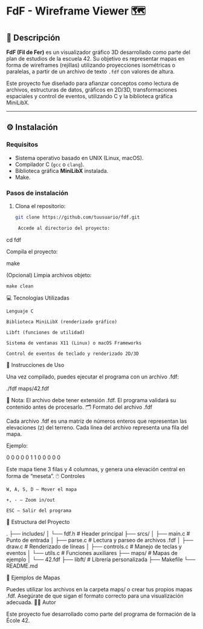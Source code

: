 # FdF - Wireframe Viewer 🗺️

## 🧠 Descripción

**FdF (Fil de Fer)** es un visualizador gráfico 3D desarrollado como parte del plan de estudios de la escuela 42. Su objetivo es representar mapas en forma de wireframes (rejillas) utilizando proyecciones isométricas o paralelas, a partir de un archivo de texto `.fdf` con valores de altura.

Este proyecto fue diseñado para afianzar conceptos como lectura de archivos, estructuras de datos, gráficos en 2D/3D, transformaciones espaciales y control de eventos, utilizando C y la biblioteca gráfica MiniLibX.

---

## ⚙️ Instalación

### Requisitos

- Sistema operativo basado en UNIX (Linux, macOS).
- Compilador C (`gcc` o `clang`).
- Biblioteca gráfica **MiniLibX** instalada.
- Make.

### Pasos de instalación

1. Clona el repositorio:
   ```bash
   git clone https://github.com/tuusuario/fdf.git

    Accede al directorio del proyecto:

cd fdf

Compila el proyecto:

make

(Opcional) Limpia archivos objeto:

    make clean

💻 Tecnologías Utilizadas

    Lenguaje C

    Biblioteca MiniLibX (renderizado gráfico)

    Libft (funciones de utilidad)

    Sistema de ventanas X11 (Linux) o macOS Frameworks

    Control de eventos de teclado y renderizado 2D/3D

🚀 Instrucciones de Uso

Una vez compilado, puedes ejecutar el programa con un archivo .fdf:

./fdf maps/42.fdf

🔺 Nota: El archivo debe tener extensión .fdf. El programa validará su contenido antes de procesarlo.
🗂️ Formato del archivo .fdf

Cada archivo .fdf es una matriz de números enteros que representan las elevaciones (z) del terreno. Cada línea del archivo representa una fila del mapa.

Ejemplo:

0 0 0 0
0 1 1 0
0 0 0 0

Este mapa tiene 3 filas y 4 columnas, y genera una elevación central en forma de “meseta”.
🖱️ Controles

    W, A, S, D – Mover el mapa

    +, - – Zoom in/out

    ESC – Salir del programa

📁 Estructura del Proyecto

.
├── includes/
│   └── fdf.h             # Header principal
├── srcs/
│   ├── main.c            # Punto de entrada
│   ├── parse.c           # Lectura y parseo de archivos .fdf
│   ├── draw.c            # Renderizado de líneas
│   ├── controls.c        # Manejo de teclas y eventos
│   └── utils.c           # Funciones auxiliares
├── maps/                 # Mapas de ejemplo
│   └── 42.fdf
├── libft/                # Librería personalizada
├── Makefile
└── README.md

🧪 Ejemplos de Mapas

Puedes utilizar los archivos en la carpeta maps/ o crear tus propios mapas .fdf. Asegúrate de que sigan el formato correcto para una visualización adecuada.
👨‍💻 Autor

Este proyecto fue desarrollado como parte del programa de formación de la École 42.
